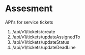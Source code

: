 # Assesment
 API's for service tickets
1) /api/v1/tickets/create
2) /api/v1/tickets/updateAssignedTo
3) /api/v1/tickets/updateStatus
4) /api/v1/tickets/updateDeadLine
